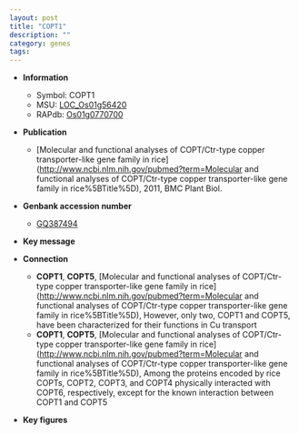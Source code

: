 ```yaml
---
layout: post
title: "COPT1"
description: ""
category: genes
tags: 
---
```


* **Information**  
    + Symbol: COPT1  
    + MSU: [LOC_Os01g56420](http://rice.plantbiology.msu.edu/cgi-bin/ORF_infopage.cgi?orf=LOC_Os01g56420)  
    + RAPdb: [Os01g0770700](http://rapdb.dna.affrc.go.jp/viewer/gbrowse_details/irgsp1?name=Os01g0770700)  

* **Publication**  
    + [Molecular and functional analyses of COPT/Ctr-type copper transporter-like gene family in rice](http://www.ncbi.nlm.nih.gov/pubmed?term=Molecular and functional analyses of COPT/Ctr-type copper transporter-like gene family in rice%5BTitle%5D), 2011, BMC Plant Biol.

* **Genbank accession number**  
    + [GQ387494](http://www.ncbi.nlm.nih.gov/nuccore/GQ387494)

* **Key message**  

* **Connection**  
    + __COPT1__, __COPT5__, [Molecular and functional analyses of COPT/Ctr-type copper transporter-like gene family in rice](http://www.ncbi.nlm.nih.gov/pubmed?term=Molecular and functional analyses of COPT/Ctr-type copper transporter-like gene family in rice%5BTitle%5D),  However, only two, COPT1 and COPT5, have been characterized for their functions in Cu transport
    + __COPT1__, __COPT5__, [Molecular and functional analyses of COPT/Ctr-type copper transporter-like gene family in rice](http://www.ncbi.nlm.nih.gov/pubmed?term=Molecular and functional analyses of COPT/Ctr-type copper transporter-like gene family in rice%5BTitle%5D),  Among the proteins encoded by rice COPTs, COPT2, COPT3, and COPT4 physically interacted with COPT6, respectively, except for the known interaction between COPT1 and COPT5

* **Key figures**  


